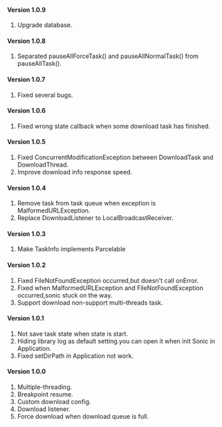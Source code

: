 #### Version 1.0.9
1. Upgrade database.

#### Version 1.0.8
1. Separated pauseAllForceTask() and pauseAllNormalTask() from pauseAllTask().

#### Version 1.0.7
1. Fixed several bugs.

#### Version 1.0.6
1. Fixed wrong state callback when some download task has finished.

#### Version 1.0.5
1. Fixed ConcurrentModificationException between DownloadTask and DownloadThread.
2. Improve download info response speed.

#### Version 1.0.4
1. Remove task from task queue when exception is MalformedURLException.
2. Replace DownloadListener to LocalBroadcastReceiver.

#### Version 1.0.3
1. Make TaskInfo implements Parcelable

#### Version 1.0.2
1. Fixed FileNotFoundException occurred,but doesn't call onError.
2. Fixed when MalformedURLException and FileNotFoundException occurred,sonic stuck on the way.
3. Support download non-support multi-threads task.

#### Version 1.0.1
1. Not save task state when state is start.
2. Hiding library log as default setting.you can open it when init Sonic in Application.
3. Fixed setDirPath in Application not work.

#### Version 1.0.0
1. Multiple-threading.
2. Breakpoint resume.
3. Custom download config.
4. Download listener.
5. Force download when download queue is full.